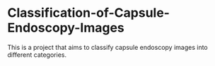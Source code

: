 # Classification-of-Capsule-Endoscopy-Images
This is a project that aims to classify capsule endoscopy images into different categories.

